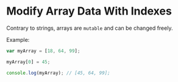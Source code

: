 # Modify Array Data With Indexes

Contrary to strings, arrays are `mutable` and can be changed freely.

Example:

```js
var myArray = [18, 64, 99];

myArray[0] = 45;

console.log(myArray); // [45, 64, 99];
```
